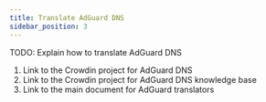 ```yaml
---
title: Translate AdGuard DNS
sidebar_position: 3
---
```


TODO: Explain how to translate AdGuard DNS

1. Link to the Crowdin project for AdGuard DNS
2. Link to the Crowdin project for AdGuard DNS knowledge base
3. Link to the main document for AdGuard translators
